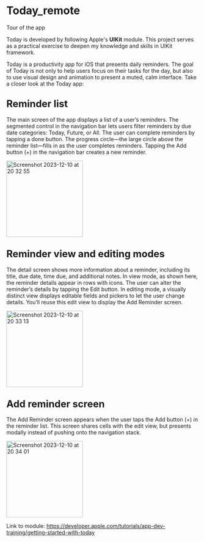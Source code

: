 # Today_remote
Tour of the app

Today is developed by following Apple's **UIKit** module. This project serves as a practical exercise to deepen my knowledge and skills in UIKit framework.

Today is a productivity app for iOS that presents daily reminders. The goal of Today is not only to help users focus on their tasks for the day, but also to use visual design and animation to present a muted, calm interface.
Take a closer look at the Today app:

## <span style="font-size:larger;">Reminder list</span>
The main screen of the app displays a list of a user’s reminders. The segmented control in the navigation bar lets users filter reminders by due date categories: Today, Future, or All. The user can complete reminders by tapping a done button. The progress circle—the large circle above the reminder list—fills in as the user completes reminders. Tapping the Add button (+) in the navigation bar creates a new reminder.

<img width="200" alt="Screenshot 2023-12-10 at 20 32 55" src="https://github.com/yugasamuel/Today_remote/assets/128349047/e126fac7-ce7a-4abc-ad68-d02535cd235c">

## <span style="font-size:larger;">Reminder view and editing modes</span>
The detail screen shows more information about a reminder, including its title, due date, time due, and additional notes. In view mode, as shown here, the reminder details appear in rows with icons. The user can alter the reminder’s details by tapping the Edit button.
In editing mode, a visually distinct view displays editable fields and pickers to let the user change details. You’ll reuse this edit view to display the Add Reminder screen.

<img width="200" alt="Screenshot 2023-12-10 at 20 33 13" src="https://github.com/yugasamuel/Today_remote/assets/128349047/b98a2afd-fad0-4e4e-9648-2f94b5f57982">

## <span style="font-size:larger;">Add reminder screen</span>
The Add Reminder screen appears when the user taps the Add button (+) in the reminder list. This screen shares cells with the edit view, but presents modally instead of pushing onto the navigation stack.

<img width="200" alt="Screenshot 2023-12-10 at 20 34 01" src="https://github.com/yugasamuel/Today_remote/assets/128349047/d9de43a9-d612-4e3d-8291-193b281131c5">



Link to module: https://developer.apple.com/tutorials/app-dev-training/getting-started-with-today
